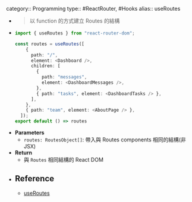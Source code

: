 category:: Programming
type:: #ReactRouter, #Hooks
alias:: useRoutes

- > 以 function 的方式建立 Routes 的結構
- ```typescript
  import { useRoutes } from "react-router-dom";
  
  const routes = useRoutes([
      {
        path: "/",
        element: <Dashboard />,
        children: [
          {
            path: "messages",
            element: <DashboardMessages />,
          },
          { path: "tasks", element: <DashboardTasks /> },
        ],
      },
      { path: "team", element: <AboutPage /> },
    ]);
  export default () => routes
  ```
- **Parameters**
	- `routes: RoutesObject[]`: 帶入與  Routes components 相同的結構(非 JSX)
- **Return**
	- 與 `Routes` 相同結構的 React DOM
- ## Reference
	- [useRoutes](https://reactrouter.com/en/main/hooks/use-routes)